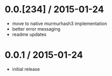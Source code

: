 0.0.[234] / 2015-01-24
=======================
* move to native murmurhash3 implementation
* better error messaging
* readme updates


0.0.1 / 2015-01-24
==================
* initial release
